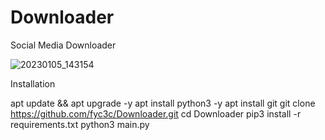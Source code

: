 # Downloader
Social Media Downloader


![20230105_143154](https://user-images.githubusercontent.com/57504478/210725884-0fff542a-4202-465d-a48c-d3767ca235a2.jpg)

Installation

apt update && apt upgrade -y
apt install python3 -y
apt install git
git clone https://github.com/fyc3c/Downloader.git
cd Downloader
pip3 install -r requirements.txt
python3 main.py

